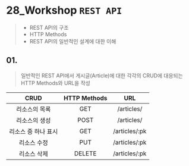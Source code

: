 # 28_Workshop	`REST API`

> - REST API의 구조
> - HTTP Methods
> - REST API의 일반적인 설계에 대한 이해

## 01. 

> 일반적인 REST API에서 게시글(Article)에 대한 각각의 CRUD에 대응되는 HTTP Methods와 URL을 작성

|        CRUD         | HTTP Methods |      URL      |
| :-----------------: | :----------: | :-----------: |
|    리소스의 목록    |     GET      |  /articles/   |
|    리소스의 생성    |     POST     |  /articles/   |
| 리소스 중 하나 표시 |     GET      | /articles/:pk |
|     리소스 수정     |     PUT      | /articles/:pk |
|     리소스 삭제     |    DELETE    | /articles/:pk |


